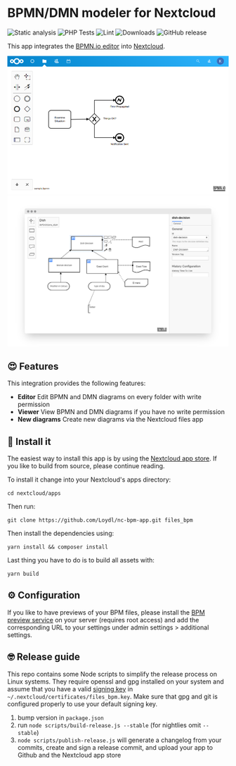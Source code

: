# BPMN/DMN modeler for Nextcloud

![Static analysis](https://github.com/Loydl/nc-bpm-app/workflows/Static%20analysis/badge.svg)
![PHP Tests](https://github.com/Loydl/nc-bpm-app/workflows/PHP%20Tests/badge.svg)
![Lint](https://github.com/Loydl/nc-bpm-app/workflows/Lint/badge.svg)
![Downloads](https://img.shields.io/github/downloads/Loydl/nc-bpm-app/total.svg)
![GitHub release](https://img.shields.io/github/release/Loydl/nc-bpm-app.svg)

This app integrates the [BPMN.io editor](https://bpmn.io) into [Nextcloud](https://nextcloud.com).

![Screenshot BPMN editor](./docs/screenshot-editor.png)
![Screenshot DMN editor](./docs/screenshot-DMN-editor.png)


## :heart_eyes: Features
This integration provides the following features:

* **Editor** Edit BPMN and DMN diagrams on every folder with write permission
* **Viewer** View BPMN and DMN diagrams if you have no write permission
* **New diagrams** Create new diagrams via the Nextcloud files app

## :rocket: Install it
The easiest way to install this app is by using the [Nextcloud app store](https://apps.nextcloud.com/apps/files_bpm).
If you like to build from source, please continue reading.

To install it change into your Nextcloud's apps directory:

    cd nextcloud/apps

Then run:

    git clone https://github.com/Loydl/nc-bpm-app.git files_bpm

Then install the dependencies using:

    yarn install && composer install

Last thing you have to do is to build all assets with:

    yarn build

## :gear: Configuration
If you like to have previews of your BPM files, please install the [BPM preview
service][preview-service] on your server (requires root access) and add the
corresponding URL to your settings under admin settings > additional settings.

## :nerd_face: Release guide
This repo contains some Node scripts to simplify the release process on Linux
systems. They require openssl and gpg installed on your system and assume that
you have a valid [signing key] in `~/.nextcloud/certificates/files_bpm.key`.
Make sure that gpg and git is configured properly to use your default signing
key.

1. bump version in `package.json`
2. run `node scripts/build-release.js --stable` (for nightlies omit `--stable`)
3. `node scripts/publish-release.js` will generate a changelog from your
   commits, create and sign a release commit, and upload your app to Github and
   the Nextcloud app store

[signing key]: https://docs.nextcloud.com/server/stable/developer_manual/app_publishing_maintenance/code_signing.html
[preview-service]: https://github.com/Loydl/nc-bpm-preview-service
